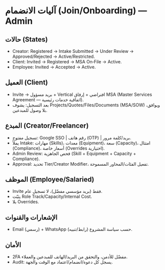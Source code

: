 # آليات الانضمام (Join/Onboarding) — Admin

## حالات (States)
- Creator: Registered → Intake Submitted → Under Review → Approved/Rejected → Active/Restricted.
- Client: Invited → Registered → MSA On‑File → Active.
- Employee: Invited → Accepted → Active.

## العميل (Client)
- Invite → بريد مسؤول + Vertical افتراضي + إرفاق MSA (Master Services Agreement — اتفاقية خدمات رئيسية).
- بعد التسجيل: يشوف Projects/Quotes/Files/Documents (MSA/SOW) ويوافق، بلا وصول للمبدعين.

## المبدع (Creator/Freelancer)
- تسجيل مفتوح: Google SSO | رقم هاتف (OTP) | بريد/كلمة مرور.
- يملأ Intake: مهارات (Skills)، معدات (Equipment)، سعة (Capacity)، امتثال (Compliance)، أسعار خاصة (Overrides اختيارية).
- Admin Review: فحص الجاهزية (Skill + Equipment + Capacity + Compliance).
- Approval: تحديد Tier/Creator Modifier، تفعيل الفئات/المحاور المسموحة.

## الموظف (Employee/Salaried)
- Invite فقط (بريد مؤسسي مفضّل)، لا تسجيل عام.
- يثبّت Role Track/Capacity/Internal Cost.
- بلا Overrides.

## الإشعارات والقنوات
- Email (رسمي) + WhatsApp (رابط/تنبيه) حسب سياسة المشروع.

## الأمان
- 2FA مفضّل للأدمن، والتحقق من البريد/الهاتف للمبدعين والعملاء.
- Audit: يسجل كل دعوة/انضمام/اعتماد مع الوقت والجهة.
